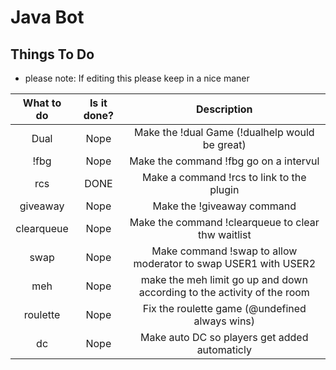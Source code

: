 # Java Bot
Things To Do
------------
- please note: If editing this please keep in a nice maner

|What to do | Is it done? | Description |
|:------:|:---------:|:--------------------------------------:|
|Dual | Nope | Make the !dual Game (!dualhelp would be great)|
|!fbg | Nope | Make the command !fbg go on a intervul|
|rcs | DONE | Make a command !rcs to link to the plugin|
|giveaway | Nope | Make the !giveaway command|
|clearqueue | Nope | Make the command !clearqueue to clear thw waitlist|
|swap | Nope | Make command !swap to allow moderator to swap USER1 with USER2|
|meh | Nope | make the meh limit go up and down according to the activity of the room|
|roulette | Nope | Fix the roulette game (@undefined always wins)|
|dc | Nope | Make auto DC so players get added automaticly|
